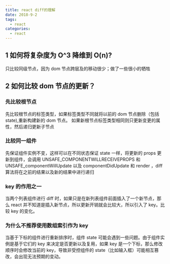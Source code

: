 ```yaml
---
title: react diff的理解
date: 2018-9-2
tags:
  - react
categories:
  - react
---
```


## 1 如何将复杂度为 O^3 降维到 O(n)?

只比较同级节点，因为 dom 节点跨层及的移动很少；做了一些很小的牺牲

## 2 如何比较 dom 节点的更新？

### 先比较根节点

先比较根节点的标签类型，如果标签类型不同就将以前的 dom 节点删除（包括 state),重新构建新的 dom 节点。
如果新根节点标签类型相同则只更新变更的属性，然后递归更新子节点

### 比较同一组件

先保证组件实例不变，这样可以在不同状态保证 state 一样，将更新的 props 更新到组件，会调用 UNSAFE_COMPONENTWILLRECEIVEPROPS 和 UNSAFE_componentWillUpdate 以及 componentDidUpdate 和 render
，diff 算法将在之前的结果以及新的结果中进行递归

### key 的作用之一

当两个列表组件进行 diff 时，如果只是在新列表组件前面插入了一个新节点，那么 react 并不知道是插入新节点，所以更新开销就会比较大，所以引入了 key。比较 key 的变化。

### 为什么不推荐使用数组索引作为 key

当基于下标的组件进行重新排序时，组件 state 可能会遇到一些问题。由于组件实例是基于它们的 key 来决定是否更新以及复用，如果 key 是一个下标，那么修改顺序时会修改当前的 key，导致非受控组件的 state（比如输入框）可能相互篡改，会出现无法预期的变动。
